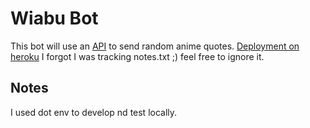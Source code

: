 # Wiabu Bot

This bot will use an [API](https://animechan.vercel.app/guide) to send random anime quotes.
[Deployment on heroku](https://github.com/audieni/discord-py-heroku)
I forgot I was tracking notes.txt ;) feel free to ignore it.

## Notes

I used dot env to develop nd test locally.
